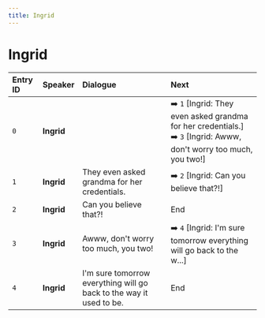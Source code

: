```yaml
---
title: Ingrid
---
```


# Ingrid


| Entry ID | Speaker | Dialogue | Next |
| :------- | :------ | :------- | :------------ |
| `0` | **Ingrid** |  | ➡️ `1` \[Ingrid: They even asked grandma for her credentials\.\]<br>➡️ `3` \[Ingrid: Awww, don't worry too much, you two\!\] |
| `1` | **Ingrid** | They even asked grandma for her credentials\. | ➡️ `2` \[Ingrid: Can you believe that?\!\] |
| `2` | **Ingrid** | Can you believe that?\! | End |
| `3` | **Ingrid** | Awww, don't worry too much, you two\! | ➡️ `4` \[Ingrid: I'm sure tomorrow everything will go back to the w\.\.\.\] |
| `4` | **Ingrid** | I'm sure tomorrow everything will go back to the way it used to be\. | End |
